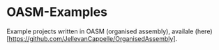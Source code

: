 # OASM-Examples
Example projects written in OASM (organised assembly), availale (here)[https://github.com/JellevanCappelle/OrganisedAssembly].

